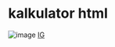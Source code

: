 
# kalkulator html
![image](https://github.com/user-attachments/assets/2808e76c-bc0b-4b32-9c76-36ecaa0788e4)
[IG](instagram.com/faajharr_)
